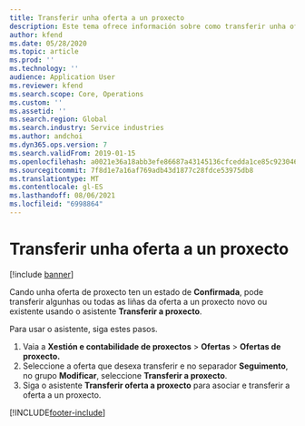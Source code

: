 ```yaml
---
title: Transferir unha oferta a un proxecto
description: Este tema ofrece información sobre como transferir unha oferta a un proxecto novo ou existente.
author: kfend
ms.date: 05/28/2020
ms.topic: article
ms.prod: ''
ms.technology: ''
audience: Application User
ms.reviewer: kfend
ms.search.scope: Core, Operations
ms.custom: ''
ms.assetid: ''
ms.search.region: Global
ms.search.industry: Service industries
ms.author: andchoi
ms.dyn365.ops.version: 7
ms.search.validFrom: 2019-01-15
ms.openlocfilehash: a0021e36a18abb3efe86687a43145136cfcedda1ce85c92304608bf2e7270598
ms.sourcegitcommit: 7f8d1e7a16af769adb43d1877c28fdce53975db8
ms.translationtype: MT
ms.contentlocale: gl-ES
ms.lasthandoff: 08/06/2021
ms.locfileid: "6998864"
---
```

# <a name="transfer-a-quotation-to-a-project"></a>Transferir unha oferta a un proxecto

[!include [banner](../includes/banner.md)]

Cando unha oferta de proxecto ten un estado de **Confirmada**, pode transferir algunhas ou todas as liñas da oferta a un proxecto novo ou existente usando o asistente **Transferir a proxecto**. 

Para usar o asistente, siga estes pasos.

1. Vaia a **Xestión e contabilidade de proxectos** > **Ofertas** > **Ofertas de proxecto.**
2. Seleccione a oferta que desexa transferir e no separador **Seguimento**, no grupo **Modificar**, seleccione **Transferir a proxecto**.
3. Siga o asistente **Transferir oferta a proxecto** para asociar e transferir a oferta a un proxecto.


[!INCLUDE[footer-include](../includes/footer-banner.md)]